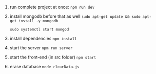 1. run complete project at once:
    `npm run dev`
    
1. install mongodb before that as well
    `sudo apt-get update && sudo apt-get install -y mongodb`

    `sudo systemctl start mongod`

1. install dependencies 
    `npm install`

1. start the server
    `npm run server`

2. start the front-end (in src folder)
    `npm start` 

3. erase database
    `node clearData.js`

